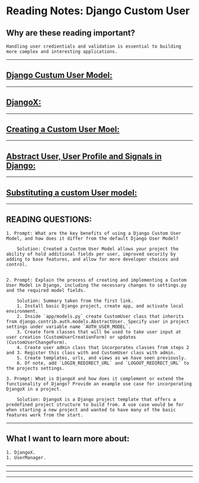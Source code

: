 
# **Reading Notes: Django Custom User**


## Why are these reading important?

```
Handling user credientials and validation is essential to building more complex and interesting applications. 
```


---

## [**Django Custum User Model:**](https://learndjango.com/tutorials/django-custom-user-model)


---

## [**DjangoX:**](https://github.com/wsvincent/djangox)


---

## [**Creating a Custom User Moel:**](https://www.youtube.com/watch?v=eCeRC7E8Z7Y&t=59s)


---

## [**Abstract User, User Profile and Signals in Django:**](https://www.youtube.com/watch?v=EudKs1HPUfE)


---

## [**Substituting a custom User model:**](https://docs.djangoproject.com/en/3.0/topics/auth/customizing/#auth-custom-user)


---

## READING QUESTIONS:


	1. Prompt: What are the key benefits of using a Django Custom User Model, and how does it differ from the default Django User Model?

		Solution: Created a Custom User Model allows your project the ability of hold additional fields per user, improved security by adding to base features, and allow for more developer choices and control.


	2. Prompt: Explain the process of creating and implementing a Custom User Model in Django, including the necessary changes to settings.py and the required model fields.

		Solution: Summary taken from the first link.
		1. Install basic Django project, create app, and activate local environment.
		2. Inside `app/models.py` create CustomUser class that inherits from django.contrib.auth.models.AbstractUser. Specify user in project settings under variable name `AUTH_USER_MODEL`.
		3. Create form classes that will be used to take user input at user creation (CustomUserCreationForm) or updates (CustomUserChangeForm). 
		4. Create user admin class that incorporates classes from steps 2 and 3. Register this class with and CustomUser class with admin.
		5. Create templates, urls, and views as we have seen previously.
		6. Of note, add `LOGIN_REDIRECT_URL` and `LOGOUT_REDIRECT_URL` to the projects settings.

	3. Prompt: What is DjangoX and how does it complement or extend the functionality of Django? Provide an example use case for incorporating DjangoX in a project.

		Solution: DjangoX is a Django project template that offers a predefined project structure to build from. A use case would be for when starting a new project and wanted to have many of the basic features work from the start.

---

## **What I want to learn more about:**

	1. DjangoX.
	1. UserManager.

---
---
---
